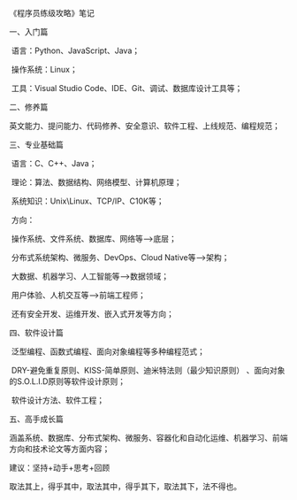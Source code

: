 《程序员练级攻略》笔记

一、入门篇

​		语言：Python、JavaScript、Java；

​		操作系统：Linux；

​		工具：Visual Studio Code、IDE、Git、调试、数据库设计工具等；

二、修养篇

​		英文能力、提问能力、代码修养、安全意识、软件工程、上线规范、编程规范；

三、专业基础篇

​		语言：C、C++、Java；

​		理论：算法、数据结构、网络模型、计算机原理；

​		系统知识：Unix\Linux、TCP/IP、C10K等；

​		方向：

​				操作系统、文件系统、数据库、网络等-->底层；

​				分布式系统架构、微服务、DevOps、Cloud Native等-->架构；

​				大数据、机器学习、人工智能等-->数据领域；

​				用户体验、人机交互等-->前端工程师；

​				还有安全开发、运维开发、嵌入式开发等方向；

四、软件设计篇

​		泛型编程、函数式编程、面向对象编程等多种编程范式；

​		DRY-避免重复原则、KISS-简单原则、迪米特法则（最少知识原则）	、面向对象的S.O.L.I.D原则等软件设计原则；

​		软件设计方法、软件工程；	

五、高手成长篇

​		涵盖系统、数据库、分布式架构、微服务、容器化和自动化运维、机器学习、前端方向和技术论文等方面内容；



建议：坚持+动手+思考+回顾

取法其上，得乎其中，取法其中，得乎其下，取法其下，法不得也。